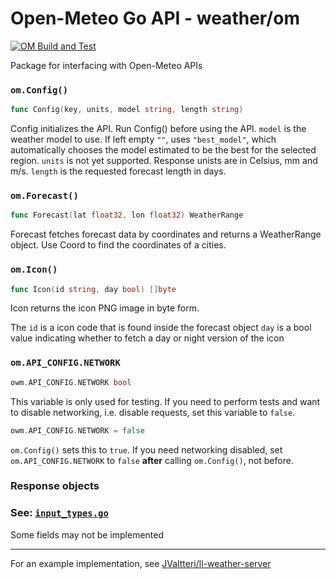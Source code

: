 # Open-Meteo Go API - weather/om
[![OM Build and Test](https://github.com/JValtteri/weather/actions/workflows/om-test.yaml/badge.svg)](https://github.com/JValtteri/weather/actions/workflows/om-test.yaml)

Package for interfacing with Open-Meteo APIs

### `om.Config()`
```go
func Config(key, units, model string, length string)
```
Config initializes the API. Run Config() before using the API.
`model` is the weather model to use. If left empty `""`, uses `"best_model"`, which automatically chooses the model estimated to be the best for the selected region.
`units` is not yet supported. Response unists are in Celsius, mm and m/s.
`length` is the requested forecast length in days.

### `om.Forecast()`
```go
func Forecast(lat float32, lon float32) WeatherRange
```
Forecast fetches forecast data by coordinates and returns a WeatherRange object.
Use Coord to find the coordinates of a cities.

### `om.Icon()`
```go
func Icon(id string, day bool) []byte
```
Icon returns the icon PNG image in byte form.

The `id` is a icon code that is found inside the forecast object
`day` is a bool value indicating whether to fetch a day or night version of the icon

### `om.API_CONFIG.NETWORK`
```go
owm.API_CONFIG.NETWORK bool
```
This variable is only used for testing. If you need to perform tests and want to disable networking, i.e. disable requests, set this variable to `false`.
```go
owm.API_CONFIG.NETWORK = false
```
`om.Config()` sets this to `true`. If you need networking disabled, set `om.API_CONFIG.NETWORK` to `false` **after** calling `om.Config()`, not before.

### Response objects

### See: [`input_types.go`](input_types.go)

Some fields may not be implemented

---
For an example implementation, see [JValtteri/ll-weather-server](https://github.com/JValtteri/ll-weather-server)
